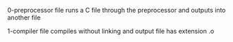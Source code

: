 0-preprocessor file runs a C file through the preprocessor and outputs into another file

1-compiler file compiles without linking and output file has extension .o
